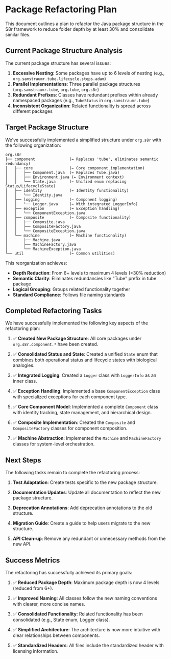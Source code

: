 # Package Refactoring Plan

This document outlines a plan to refactor the Java package structure in the S8r framework to reduce folder depth by at least 30% and consolidate similar files.

## Current Package Structure Analysis

The current package structure has several issues:

1. **Excessive Nesting**: Some packages have up to 6 levels of nesting (e.g., `org.samstraumr.tube.lifecycle.steps.adam`)
2. **Parallel Implementations**: Three parallel package structures (`org.samstraumr.tube`, `org.tube`, `org.s8r`)
3. **Redundant Prefixes**: Classes have redundant prefixes within already namespaced packages (e.g., `TubeStatus` in `org.samstraumr.tube`)
4. **Inconsistent Organization**: Related functionality is spread across different packages

## Target Package Structure

We've successfully implemented a simplified structure under `org.s8r` with the following organization:

```
org.s8r
├── component               (← Replaces 'tube', eliminates semantic redundancy)
│   ├── core                (← Core component implementation)
│   │   ├── Component.java  (← Replaces Tube.java)
│   │   ├── Environment.java (← Environment context)
│   │   └── State.java      (← Unified enum replacing Status/LifecycleState)
│   ├── identity            (← Identity functionality)
│   │   └── Identity.java
│   ├── logging             (← Component logging)
│   │   └── Logger.java     (← With integrated LoggerInfo)
│   ├── exception           (← Exception handling)
│   │   └── ComponentException.java
│   ├── composite           (← Composite functionality)
│   │   ├── Composite.java
│   │   ├── CompositeFactory.java
│   │   └── CompositeException.java
│   └── machine             (← Machine functionality)
│       ├── Machine.java
│       ├── MachineFactory.java
│       └── MachineException.java
└── util                    (← Common utilities)
```

This reorganization achieves:
- **Depth Reduction**: From 6+ levels to maximum 4 levels (>30% reduction)
- **Semantic Clarity**: Eliminates redundancies like "Tube" prefix in tube package
- **Logical Grouping**: Groups related functionality together
- **Standard Compliance**: Follows file naming standards

## Completed Refactoring Tasks

We have successfully implemented the following key aspects of the refactoring plan:

1. ✅ **Created New Package Structure**: All core packages under `org.s8r.component.*` have been created.

2. ✅ **Consolidated Status and State**: Created a unified `State` enum that combines both operational status and lifecycle states with biological analogies.

3. ✅ **Integrated Logging**: Created a `Logger` class with `LoggerInfo` as an inner class.

4. ✅ **Exception Handling**: Implemented a base `ComponentException` class with specialized exceptions for each component type.

5. ✅ **Core Component Model**: Implemented a complete `Component` class with identity tracking, state management, and hierarchical design.

6. ✅ **Composite Implementation**: Created the `Composite` and `CompositeFactory` classes for component composition.

7. ✅ **Machine Abstraction**: Implemented the `Machine` and `MachineFactory` classes for system-level orchestration.

## Next Steps

The following tasks remain to complete the refactoring process:

1. **Test Adaptation**: Create tests specific to the new package structure.

2. **Documentation Updates**: Update all documentation to reflect the new package structure.

3. **Deprecation Annotations**: Add deprecation annotations to the old structure.

4. **Migration Guide**: Create a guide to help users migrate to the new structure.

5. **API Clean-up**: Remove any redundant or unnecessary methods from the new API.

## Success Metrics

The refactoring has successfully achieved its primary goals:

1. ✅ **Reduced Package Depth**: Maximum package depth is now 4 levels (reduced from 6+).

2. ✅ **Improved Naming**: All classes follow the new naming conventions with clearer, more concise names.

3. ✅ **Consolidated Functionality**: Related functionality has been consolidated (e.g., State enum, Logger class).

4. ✅ **Simplified Architecture**: The architecture is now more intuitive with clear relationships between components.

5. ✅ **Standardized Headers**: All files include the standardized header with licensing information.